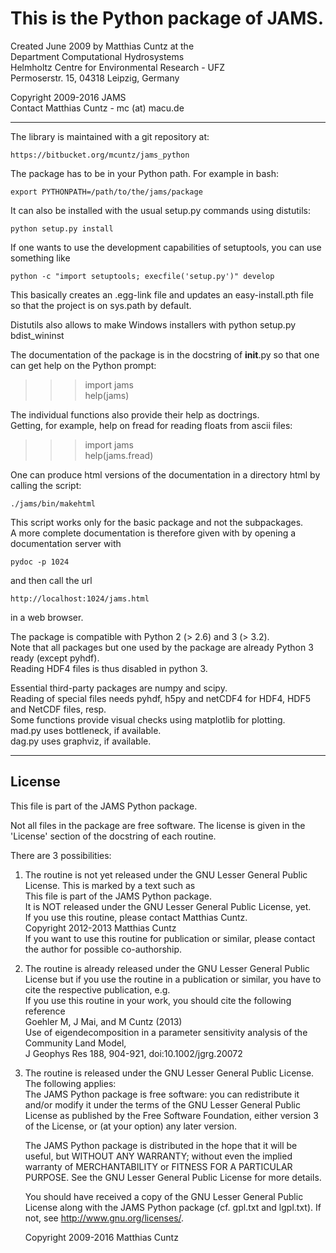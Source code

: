 
# This is the Python package of JAMS.

Created June 2009 by Matthias Cuntz at the  
Department Computational Hydrosystems  
Helmholtz Centre for Environmental Research - UFZ  
Permoserstr. 15, 04318 Leipzig, Germany

Copyright 2009-2016 JAMS  
Contact Matthias Cuntz - mc (at) macu.de

---------------------------------------------------------------

The library is maintained with a git repository at:

    https://bitbucket.org/mcuntz/jams_python

The package has to be in your Python path. For example in bash:

    export PYTHONPATH=/path/to/the/jams/package

It can also be installed with the usual setup.py commands using distutils:

    python setup.py install

If one wants to use the development capabilities of setuptools, you can use something like

    python -c "import setuptools; execfile('setup.py')" develop

This basically creates an .egg-link file and updates an easy-install.pth file so that the project
is on sys.path by default.

Distutils also allows to make Windows installers with
    python setup.py bdist_wininst


The documentation of the package is in the docstring of __init__.py so that one can get help on the
Python prompt:  
>>> import jams  
>>> help(jams)

The individual functions also provide their help as doctrings.  
Getting, for example, help on fread for reading floats from ascii files:  
>>> import jams  
>>> help(jams.fread)

One can produce html versions of the documentation in a directory html by calling the script:

    ./jams/bin/makehtml

This script works only for the basic package and not the subpackages.  
A more complete documentation is therefore given with by opening a documentation server with

    pydoc -p 1024

and then call the url

    http://localhost:1024/jams.html

in a web browser.


The package is compatible with Python 2 (> 2.6) and 3 (> 3.2).  
Note that all packages but one used by the package are already Python 3 ready (except pyhdf).  
Reading HDF4 files is thus disabled in python 3.

Essential third-party packages are numpy and scipy.  
Reading of special files needs pyhdf, h5py and netCDF4 for HDF4, HDF5 and NetCDF files, resp.  
Some functions provide visual checks using matplotlib for plotting.  
mad.py uses bottleneck, if available.  
dag.py uses graphviz, if available.  

---------------------------------------------------------------

##  License

This file is part of the JAMS Python package.

Not all files in the package are free software. The license is given in the 'License' section
of the docstring of each routine.

There are 3 possibilities:

1. The routine is not yet released under the GNU Lesser General Public License. This is marked by a
   text such as  
        This file is part of the JAMS Python package.  
        It is NOT released under the GNU Lesser General Public License, yet.  
        If you use this routine, please contact Matthias Cuntz.  
        Copyright 2012-2013 Matthias Cuntz  
    If you want to use this routine for publication or similar, please contact the author for possible co-authorship.

2. The routine is already released under the GNU Lesser General Public License
   but if you use the routine in a publication or similar, you have to cite the respective
   publication, e.g.  
        If you use this routine in your work, you should cite the following reference  
        Goehler M, J Mai, and M Cuntz (2013)  
            Use of eigendecomposition in a parameter sensitivity analysis of the Community Land
            Model,  
            J Geophys Res 188, 904-921, doi:10.1002/jgrg.20072

3. The routine is released under the GNU Lesser General Public License. The following applies:  
   The JAMS Python package is free software: you can redistribute it and/or modify
   it under the terms of the GNU Lesser General Public License as published by
   the Free Software Foundation, either version 3 of the License, or
   (at your option) any later version.

   The JAMS Python package is distributed in the hope that it will be useful,
   but WITHOUT ANY WARRANTY; without even the implied warranty of
   MERCHANTABILITY or FITNESS FOR A PARTICULAR PURPOSE. See the
   GNU Lesser General Public License for more details.

   You should have received a copy of the GNU Lesser General Public License
   along with the JAMS Python package (cf. gpl.txt and lgpl.txt).
   If not, see <http://www.gnu.org/licenses/>.

   Copyright 2009-2016 Matthias Cuntz
